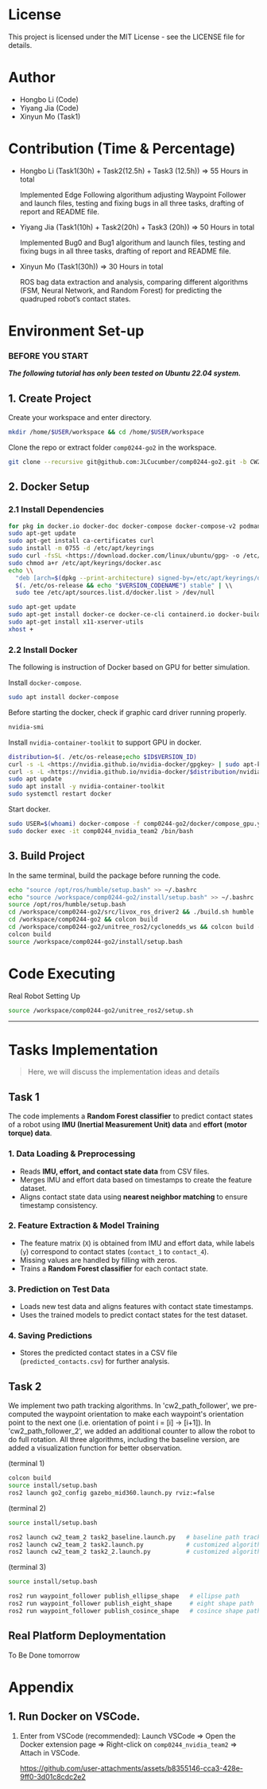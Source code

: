 # License

This project is licensed under the MIT License - see the LICENSE file for details.

# Author

- Hongbo Li (Code)
- Yiyang Jia (Code)
- Xinyun Mo (Task1)

# Contribution  (Time & Percentage)

- Hongbo Li (Task1(30h) + Task2(12.5h) + Task3 (12.5h)) => 55 Hours in total

  Implemented Edge Following algorithum adjusting Waypoint Follower and launch files, testing and fixing bugs in all three tasks, drafting of report and README file.  

- Yiyang Jia  (Task1(10h) + Task2(20h) + Task3 (20h)) => 50 Hours in total

  Implemented Bug0 and Bug1 algorithum and launch files, testing and fixing bugs in all three tasks, drafting of report and README file.

- Xinyun Mo  (Task1(30h)) => 30 Hours in total

  ROS bag data extraction and analysis, comparing different algorithms (FSM, Neural Network, and Random Forest) for predicting the quadruped robot’s contact states.

# Environment Set-up

### BEFORE YOU START

***The following tutorial has only been tested on Ubuntu 22.04 system.***

## 1. Create Project

Create your workspace and enter directory.

```bash
mkdir /home/$USER/workspace && cd /home/$USER/workspace

```

Clone the repo or extract folder `comp0244-go2` in the workspace. 

```bash
git clone --recursive git@github.com:JLCucumber/comp0244-go2.git -b CW2

```

## 2. Docker Setup

### 2.1 Install Dependencies

```bash
for pkg in docker.io docker-doc docker-compose docker-compose-v2 podman-docker containerd runc; do sudo apt-get remove $pkg; done
sudo apt-get update
sudo apt-get install ca-certificates curl
sudo install -m 0755 -d /etc/apt/keyrings
sudo curl -fsSL <https://download.docker.com/linux/ubuntu/gpg> -o /etc/apt/keyrings/docker.asc
sudo chmod a+r /etc/apt/keyrings/docker.asc
echo \\
  "deb [arch=$(dpkg --print-architecture) signed-by=/etc/apt/keyrings/docker.asc] <https://download.docker.com/linux/ubuntu> \\
  $(. /etc/os-release && echo "$VERSION_CODENAME") stable" | \\
  sudo tee /etc/apt/sources.list.d/docker.list > /dev/null

sudo apt-get update
sudo apt-get install docker-ce docker-ce-cli containerd.io docker-buildx-plugin docker-compose-plugin
sudo apt-get install x11-xserver-utils
xhost +
```

### 2.2 Install Docker

The following is instruction of Docker based on GPU for better simulation.


Install `docker-compose`.

```bash
sudo apt install docker-compose
```

Before starting the docker, check if graphic card driver running properly.

```bash
nvidia-smi
```

Install `nvidia-container-toolkit` to support GPU in docker.

```bash
distribution=$(. /etc/os-release;echo $ID$VERSION_ID)
curl -s -L <https://nvidia.github.io/nvidia-docker/gpgkey> | sudo apt-key add -
curl -s -L <https://nvidia.github.io/nvidia-docker/$distribution/nvidia-docker.list> | sudo tee /etc/apt/sources.list.d/nvidia-docker.list
sudo apt update
sudo apt install -y nvidia-container-toolkit
sudo systemctl restart docker
```

Start docker.

```bash
sudo USER=$(whoami) docker-compose -f comp0244-go2/docker/compose_gpu.yml up -d
sudo docker exec -it comp0244_nvidia_team2 /bin/bash
```

## 3. Build Project

In the same terminal, build the package before running the code.

```bash
echo "source /opt/ros/humble/setup.bash" >> ~/.bashrc
echo "source /workspace/comp0244-go2/install/setup.bash" >> ~/.bashrc
source /opt/ros/humble/setup.bash
cd /workspace/comp0244-go2/src/livox_ros_driver2 && ./build.sh humble
cd /workspace/comp0244-go2 && colcon build
cd /workspace/comp0244-go2/unitree_ros2/cyclonedds_ws && colcon build --packages-select cyclonedds
colcon build
source /workspace/comp0244-go2/install/setup.bash
```



# Code Executing
Real Robot Setting Up
```bash
source /workspace/comp0244-go2/unitree_ros2/setup.sh
```


---

# Tasks Implementation

> Here, we will discuss the implementation ideas and details

## Task 1

The code implements a **Random Forest classifier** to predict contact states of a robot using **IMU (Inertial Measurement Unit) data** and **effort (motor torque) data**.  

### 1. Data Loading & Preprocessing  
- Reads **IMU, effort, and contact state data** from CSV files.  
- Merges IMU and effort data based on timestamps to create the feature dataset.  
- Aligns contact state data using **nearest neighbor matching** to ensure timestamp consistency.  

### 2. Feature Extraction & Model Training  
- The feature matrix (`X`) is obtained from IMU and effort data, while labels (`y`) correspond to contact states (`contact_1` to `contact_4`).  
- Missing values are handled by filling with zeros.  
- Trains a **Random Forest classifier** for each contact state.  

### 3. Prediction on Test Data  
- Loads new test data and aligns features with contact state timestamps.  
- Uses the trained models to predict contact states for the test dataset.  

### 4. Saving Predictions  
- Stores the predicted contact states in a CSV file (`predicted_contacts.csv`) for further analysis.  


## Task 2

We implement two path tracking algorithms. In 'cw2_path_follower', we pre-computed the waypoint orientation to make each waypoint's orientation point to the next one (i.e. orientation of point i = [i] -> [i+1]). In 'cw2_path_follower_2', we added an additional counter to allow the robot to do full rotation. All three algorithms, including the baseline version, are added a visualization function for better observation. 


(terminal 1) 
```bash
colcon build
source install/setup.bash
ros2 launch go2_config gazebo_mid360.launch.py rviz:=false
```

(terminal 2)
```bash
source install/setup.bash

ros2 launch cw2_team_2 task2_baseline.launch.py   # baseline path tracking algorithm
ros2 launch cw2_team_2 task2.launch.py            # customized algorithm 1
ros2 launch cw2_team_2 task2_2.launch.py          # customized algorithm 2
```

(terminal 3)
```bash
source install/setup.bash

ros2 run waypoint_follower publish_ellipse_shape   # ellipse path
ros2 run waypoint_follower publish_eight_shape     # eight shape path
ros2 run waypoint_follower publish_cosince_shape   # cosince shape path
```


## Real Platform Deploymentation

To Be Done tomorrow

# Appendix

## 1. Run Docker on VSCode.

1. Enter from VSCode (recommended):
Launch VSCode ⇒ Open the Docker extension page ⇒ Right-click on `comp0244_nvidia_team2` ⇒ Attach in VSCode.
    
    https://github.com/user-attachments/assets/b8355146-cca3-428e-9ff0-3d01c8cdc2e2
    